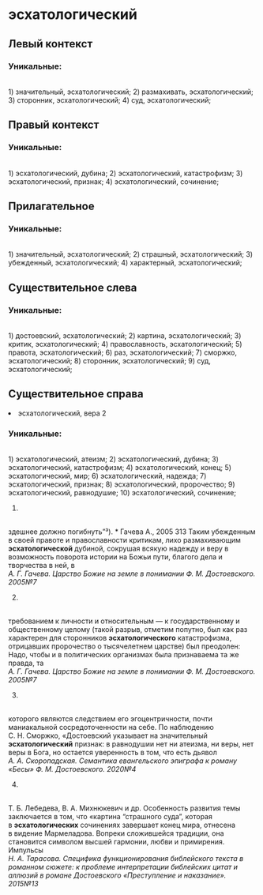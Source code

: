 # эсхатологический
## Левый контекст

### Уникальные:
<br>1) значительный, эсхатологический; 2) размахивать, эсхатологический; 3) сторонник, эсхатологический; 4) суд, эсхатологический; 

## Правый контекст

### Уникальные:
<br>1) эсхатологический, дубина; 2) эсхатологический, катастрофизм; 3) эсхатологический, признак; 4) эсхатологический, сочинение; 

## Прилагательное

### Уникальные:
<br>1) значительный, эсхатологический; 2) страшный, эсхатологический; 3) убежденный, эсхатологический; 4) характерный, эсхатологический; 

## Существительное слева

### Уникальные:
<br>1) достоевский, эсхатологический; 2) картина, эсхатологический; 3) критик, эсхатологический; 4) православность, эсхатологический; 5) правота, эсхатологический; 6) раз, эсхатологический; 7) сморжко, эсхатологический; 8) сторонник, эсхатологический; 9) суд, эсхатологический; 

## Существительное справа
<li>эсхатологический, вера 2</li>

### Уникальные:
<br>1) эсхатологический, атеизм; 2) эсхатологический, дубина; 3) эсхатологический, катастрофизм; 4) эсхатологический, конец; 5) эсхатологический, мир; 6) эсхатологический, надежда; 7) эсхатологический, признак; 8) эсхатологический, пророчество; 9) эсхатологический, равнодушие; 10) эсхатологический, сочинение; 


1.
<br>здешнее должно погибнуть”³).
  * Гачева А., 2005
  313
  Таким убежденным в своей правоте и православности критикам, лихо
  размахивающим **эсхатологической** дубиной, сокрушая всякую надежду и веру в
  возможность поворота истории на Божьи пути, благого дела и творчества в
  ней, в
<br> *А. Г. Гачева. Царство Божие на земле в понимании Ф. М. Достоевского. 2005№7* 

2.
<br>требованием к личности и относительным — к государственному
  и общественному целому (такой разрыв, отметим попутно, был как раз
  характерен для сторонников **эсхатологического** катастрофизма, отрицавших
  пророчество о тысячелетнем царстве) был преодолен:
  Надо, чтобы и в политических организмах была признаваема та же правда,
  та
<br> *А. Г. Гачева. Царство Божие на земле в понимании Ф. М. Достоевского. 2005№7* 

3.
<br> которого являются следствием его эгоцентричности, почти
  маниакальной сосредоточенности на себе. По наблюдению С. Н. Сморжко,
  «Достоевский указывает на значительный **эсхатологический** признак: в
  равнодушии нет ни атеизма, ни веры, нет веры в Бога, но остается
  уверенность в том, что есть дьявол
<br> *А. А. Скоропадская. Семантика евангельского эпиграфа к роману «Бесы» Ф. М. Достоевского. 2020№4* 

4.
<br>Т. Б. Лебедева, В. А. Михнюкевич и др. Особенность развития темы
  заключается в том, что «картина “страшного суда”, которая
  в **эсхатологических** сочинениях завершает конец мира, отнесена в видение
  Мармеладова. Вопреки сложившейся традиции, она становится символом
  высшей гармонии, любви и примирения. Импульсы
<br> *Н. А. Тарасова. Специфика функционирования библейского текста в романном сюжете: к проблеме интерпретации библейских цитат и аллюзий в романе Достоевского «Преступление и наказание». 2015№13* 

